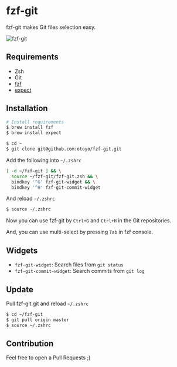 # fzf-git

fzf-git makes Git files selection easy.

![fzf-git](https://user-images.githubusercontent.com/1063435/100101343-77d71d00-2ea5-11eb-803f-3be1b1dfc232.gif)


## Requirements

* Zsh
* Git
* [fzf](https://github.com/junegunn/fzf)
* [expect](https://formulae.brew.sh/formula/expect)

## Installation

```sh
# Install requirements
$ brew install fzf
$ brew install expect

$ cd ~
$ git clone git@github.com:otoyo/fzf-git.git
```

Add the following into `~/.zshrc`
```sh
[ -d ~/fzf-git ] && \
  source ~/fzf-git/fzf-git.zsh && \
  bindkey '^G' fzf-git-widget && \
  bindkey '^H' fzf-git-commit-widget
```

And reload `~/.zshrc`
```sh
$ source ~/.zshrc
```

Now you can use fzf-git by `Ctrl+G` and `Ctrl+H` in the Git repositories.

And, you can use multi-select by pressing `Tab` in fzf console.

## Widgets

* `fzf-git-widget`: Search files from `git status`
* `fzf-git-commit-widget`: Search commits from `git log`

## Update

Pull fzf-git.git and reload `~/.zshrc`

```sh
$ cd ~/fzf-git
$ git pull origin master
$ source ~/.zshrc
```

## Contribution

Feel free to open a Pull Requests ;)
